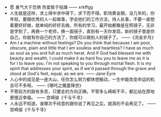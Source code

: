 <!-- If you want to add your quotations, can send a PR to this below! -->
- 愿 勇气大于恐惧 热爱胜于枯燥 —— xrkffgg
- 人生就是这样，求上得中求中得下，求下而不得。职场黄金期，没几年的，你年轻，要跟优秀的人一起做事，学会他们的工作方法，待人处事，不要一直想着要好好做，就单纯的好好去做。所有的学习，最开始都像是在照镜子，无非是学到了，再换一个老师，换一面镜子，直到有一天你发现，新的镜子里是你自己，你就有你自己的方法了，你就可以做别人的镜子了。 ——《流金岁月》
- Am I a machine without feelings? Do you think that because I am poor, obscure, plain and little that I am souless and heartless? I have as much as soul as you and full as much herat. And if God had blessed me with beauty and wealth, I could make it as hard fou you to leave me as it is for I to leave you. I'm not speaking to you through mortal flesh. It is my spirit that addresses your spirit, as if we'd passed through the grave and stood at God's feet, equal, as we are. —— Jane Eyre
- 人心中的成见是一座大山，任你怎么努力都休想搬动，一生中能改变命运的机会可不多呀。 ——《哪吒之魔童降世》
- 不管前方的路有多苦，只要走的方向正确，不管多么崎岖不平，都比站在原地更接近幸福。 —— 宫崎骏《千与千寻》
- 人永远不知道，谁哪次不经意的跟你说了再见之后，就真的不会再见了。 —— 宫崎骏《千与千寻》
